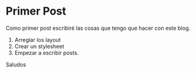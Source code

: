 # Primer Post
Como primer post escribiré las cosas que tengo que hacer con este blog.

1. Arreglar los layout
2. Crear un stylesheet
3. Empezar a escribir posts.

Saludos
